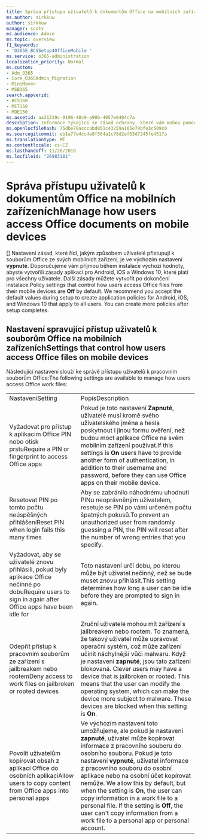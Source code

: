 ```yaml
---
title: Správa přístupu uživatelů k dokumentům Office na mobilních zařízeních
ms.author: sirkkuw
author: sirkkuw
manager: scotv
ms.audience: Admin
ms.topic: overview
f1_keywords:
- 'O365E_BCSSetup4OfficeMobile '
ms.service: o365-administration
localization_priority: Normal
ms.custom:
- Adm_O365
- Core_O365Admin_Migration
- MiniMaven
- MSB365
search.appverid:
- BCS160
- MET150
- MOE150
ms.assetid: aa31319c-9196-48c9-a90b-4057e0494c7a
description: Informace týkající se zásad ochrany, které vám mohou pomoci zabezpečený přístup k aplikacím sady Office z mobilních zařízení.
ms.openlocfilehash: 75dbe79acccabd851c43259a165e79bfe3c509c0
ms.sourcegitcommit: eb1a77e4cc4e8f564a1c78d2ef53d7245fe4517a
ms.translationtype: MT
ms.contentlocale: cs-CZ
ms.lasthandoff: 11/28/2018
ms.locfileid: "26983181"
---
```

# <a name="manage-how-users-access-office-documents-on-mobile-devices"></a><span data-ttu-id="9078b-103">Správa přístupu uživatelů k dokumentům Office na mobilních zařízeních</span><span class="sxs-lookup"><span data-stu-id="9078b-103">Manage how users access Office documents on mobile devices</span></span>

 <span data-ttu-id="9078b-p101">[] Nastavení zásad, které řídí, jakým způsobem uživatelé přistupují k souborům Office ze svých mobilních zařízení, je ve výchozím nastavení **vypnuté**. Doporučujeme vám přijmou během instalace výchozí hodnoty, abyste vytvořili zásady aplikací pro Android, iOS a Windows 10, které platí pro všechny uživatele. Další zásady můžete vytvořit po dokončení instalace.</span><span class="sxs-lookup"><span data-stu-id="9078b-p101">Policy settings that control how users access Office files from their mobile devices are **Off** by default. We recommend you accept the default values during setup to create application policies for Android, iOS, and Windows 10 that apply to all users. You can create more policies after setup completes.</span></span> 
  
## <a name="settings-that-control-how-users-access-office-files-on-mobile-devices"></a><span data-ttu-id="9078b-107">Nastavení spravující přístup uživatelů k souborům Office na mobilních zařízeních</span><span class="sxs-lookup"><span data-stu-id="9078b-107">Settings that control how users access Office files on mobile devices</span></span>

<span data-ttu-id="9078b-108">Následující nastavení slouží ke správě přístupu uživatelů k pracovním souborům Office:</span><span class="sxs-lookup"><span data-stu-id="9078b-108">The following settings are available to manage how users access Office work files:</span></span>
  
|||
|:-----|:-----|
|<span data-ttu-id="9078b-109">Nastavení</span><span class="sxs-lookup"><span data-stu-id="9078b-109">Setting</span></span>  <br/> |<span data-ttu-id="9078b-110">Popis</span><span class="sxs-lookup"><span data-stu-id="9078b-110">Description</span></span>  <br/> |
|<span data-ttu-id="9078b-111">Vyžadovat pro přístup k aplikacím Office PIN nebo otisk prstu</span><span class="sxs-lookup"><span data-stu-id="9078b-111">Require a PIN or fingerprint to access Office apps</span></span>  <br/> |<span data-ttu-id="9078b-112">Pokud je toto nastavení **Zapnuté**, uživatelé musí kromě svého uživatelského jména a hesla poskytnout i jinou formu ověření, než budou moct aplikace Office na svém mobilním zařízení používat.</span><span class="sxs-lookup"><span data-stu-id="9078b-112">If this settings is **On** users have to provide another form of authentication, in addition to their username and password, before they can use Office apps on their mobile device.</span></span>  <br/> |
|<span data-ttu-id="9078b-113">Resetovat PIN po tomto počtu neúspěšných přihlášení</span><span class="sxs-lookup"><span data-stu-id="9078b-113">Reset PIN when login fails this many times</span></span>  <br/> |<span data-ttu-id="9078b-114">Aby se zabránilo náhodnému uhodnutí PINu neoprávněným uživatelem, resetuje se PIN po vámi určeném počtu špatných pokusů.</span><span class="sxs-lookup"><span data-stu-id="9078b-114">To prevent an unauthorized user from randomly guessing a PIN, the PIN will reset after the number of wrong entries that you specify.</span></span>  <br/> |
|<span data-ttu-id="9078b-115">Vyžadovat, aby se uživatelé znovu přihlásili, pokud byly aplikace Office nečinné po dobu</span><span class="sxs-lookup"><span data-stu-id="9078b-115">Require users to sign in again after Office apps have been idle for</span></span>  <br/> |<span data-ttu-id="9078b-116">Toto nastavení určí dobu, po kterou může být uživatel nečinný, než se bude muset znovu přihlásit.</span><span class="sxs-lookup"><span data-stu-id="9078b-116">This setting determines how long a user can be idle before they are prompted to sign in again.</span></span>  <br/> |
|<span data-ttu-id="9078b-117">Odepřít přístup k pracovním souborům ze zařízení s jailbreakem nebo rootem</span><span class="sxs-lookup"><span data-stu-id="9078b-117">Deny access to work files on jailbroken or rooted devices</span></span>  <br/> |<span data-ttu-id="9078b-p102">Zruční uživatelé mohou mít zařízení s jailbreakem nebo rootem. To znamená, že takový uživatel může upravovat operační systém, což může zařízení učinit náchylnější vůči malwaru. Když je nastavení **zapnuté**, jsou tato zařízení blokovaná.  </span><span class="sxs-lookup"><span data-stu-id="9078b-p102">Clever users may have a device that is jailbroken or rooted. This means that the user can modify the operating system, which can make the device more subject to malware. These devices are blocked when this setting is **On**.  </span></span><br/> |
|<span data-ttu-id="9078b-121">Povolit uživatelům kopírovat obsah z aplikací Office do osobních aplikací</span><span class="sxs-lookup"><span data-stu-id="9078b-121">Allow users to copy content from Office apps into personal apps</span></span>  <br/> |<span data-ttu-id="9078b-p103">Ve výchozím nastavení toto umožňujeme, ale pokud je nastavení **zapnuté**, uživatel může kopírovat informace z pracovního souboru do osobního souboru. Pokud je toto nastavení **vypnuté**, uživatel informace z pracovního souboru do osobní aplikace nebo na osobní účet kopírovat nemůže.  </span><span class="sxs-lookup"><span data-stu-id="9078b-p103">We allow this by default, but when the setting is **On**, the user can copy information in a work file to a personal file. If the setting is **Off**, the user can't copy information from a work file to a personal app or personal account.  </span></span><br/> |
   

